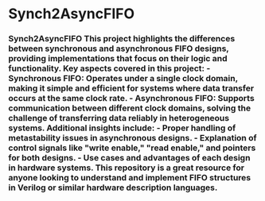 # Synch2AsyncFIFO
### Synch2AsyncFIFO  This project highlights the differences between synchronous and asynchronous FIFO designs, providing implementations that focus on their logic and functionality.    Key aspects covered in this project:   - **Synchronous FIFO:** Operates under a single clock domain, making it simple and efficient for systems where data transfer occurs at the same clock rate.   - **Asynchronous FIFO:** Supports communication between different clock domains, solving the challenge of transferring data reliably in heterogeneous systems.    Additional insights include:   - Proper handling of metastability issues in asynchronous designs.   - Explanation of control signals like "write enable," "read enable," and pointers for both designs.   - Use cases and advantages of each design in hardware systems.    This repository is a great resource for anyone looking to understand and implement FIFO structures in Verilog or similar hardware description languages.
